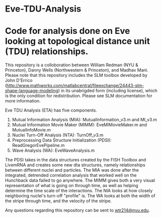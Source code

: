 # Eve-TDU-Analysis
# Code for analysis done on Eve looking at topological distance unit (TDU) relationships. 

This repository is a colloboration between William Redman (NYU & Princeton), Danny Wells (Northwestern & Princeton), and Madhav Mani.
Please note that this repository includes the SLM toolbox developed by John D'Errico (http://www.mathworks.com/matlabcentral/fileexchange/24443-slm-shape-language-modeling)
in its unabrigded form (including license), which is the only condition for redistribution. Please see SLM documentation for more information.

Eve TDU Analysis (ETA) has five components. 
1) Mutual Information Analysis (MIA): MutualInformation_v3.m and MI_v3.m
2) Mutual Information Movie Maker (MIMM): EveMIMovieMaker.m and MutualInfoMovie.m
3) Nuclei Turn-Off Analysis (NTA): TurnOff_v3.m
4) Preprocessing Data Structure Initialization (PDSI): ReadGregorEvePipeline.m
5) Wave Analysis (WA): EveWaveAnalysis.m

The PDSI takes in the data structures created by the FISH Toolbox and LivemRNA and creates some new dta structures, namely relationships between different nuclei and particles.
The MIA was done after the integrated, detrended correlation analysis that worked well on the Hunchback data failed to go anywhere.
The MIMM gives both a very visual representation of what is going on through time, as well as helping determine the time scale of the interactions.
The NIA looks at how closely neighboring nuclei's turn-off "profile" is.
The WA looks at both the width of the stripe through time, and the velocity of the stripe. 

Any questions regarding this repository can be sent to wtr214@nyu.edu. 


